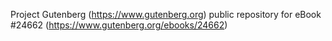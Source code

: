 Project Gutenberg (https://www.gutenberg.org) public repository for eBook #24662 (https://www.gutenberg.org/ebooks/24662)
